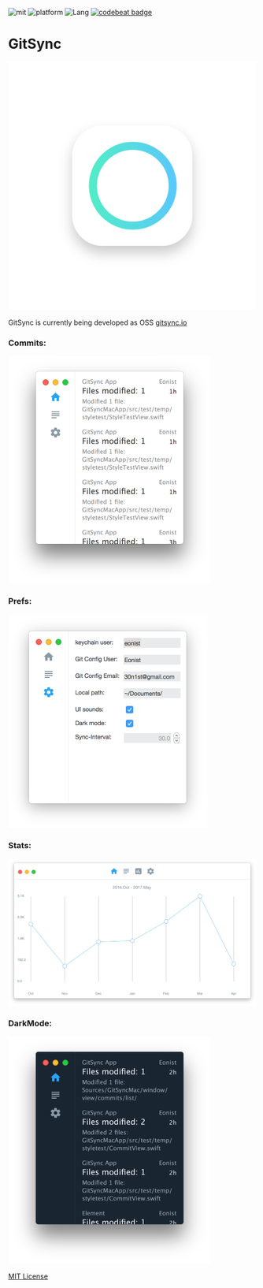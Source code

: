 ![mit](https://img.shields.io/badge/License-MIT-brightgreen.svg) ![platform](https://img.shields.io/badge/Platform-macOS-blue.svg) ![Lang](https://img.shields.io/badge/Language-Swift-orange.svg) [![codebeat badge](https://codebeat.co/badges/5c7a5051-2fa6-45c1-9c2c-0db5fe70837b)](https://codebeat.co/projects/github-com-eonist-gitsyncosx)

# GitSync
<img width="516" alt="img" src="https://raw.githubusercontent.com/stylekit/img/master/Element210-01.png">

GitSync is currently being developed as OSS [gitsync.io](gitsync.io) 

### Commits:

<img width="412" alt="img" src="https://raw.githubusercontent.com/stylekit/img/master/Screen Shot 2017-06-07 at 18.01.40.png">

### Prefs: 

<img width="404" alt="img" src="https://raw.githubusercontent.com/stylekit/img/master/Screen Shot 2017-06-07 at 23.34.36.png">


### Stats:

<img width="734" alt="img" src="https://raw.githubusercontent.com/stylekit/img/master/Screen Shot 2017-04-06 at 21.52.59.png">


### DarkMode:

<img width="412" alt="img" src="https://raw.githubusercontent.com/stylekit/img/master/Screen Shot 2017-06-07 at 17.49.33 copy.png">


[MIT License](http://opensource.org/licenses/MIT)
